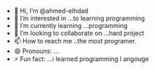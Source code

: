 - 👋 Hi, I’m @ahmed-elhdad
- 👀 I’m interested in ...to learning programming
- 🌱 I’m currently learning ...programming
- 💞️ I’m looking to collaborate on ...hard project
- 📫 How to reach me ..the most programer.
- 😄 Pronouns: ...
- ⚡ Fun fact: ...i learned programming l angouge

<!---
ahmed-elhdad/ahmed-elhdad is a ✨ special ✨ repository because its `README.md` (this file) appears on your GitHub profile.
You can click the Preview link to take a look at your changes.
--->
